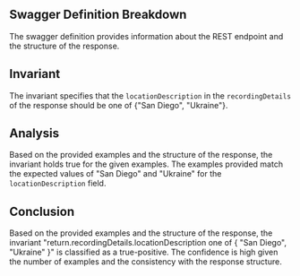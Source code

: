 ## Swagger Definition Breakdown
The swagger definition provides information about the REST endpoint and the structure of the response.

## Invariant
The invariant specifies that the `locationDescription` in the `recordingDetails` of the response should be one of {"San Diego", "Ukraine"}.

## Analysis
Based on the provided examples and the structure of the response, the invariant holds true for the given examples. The examples provided match the expected values of "San Diego" and "Ukraine" for the `locationDescription` field.

## Conclusion
Based on the provided examples and the structure of the response, the invariant "return.recordingDetails.locationDescription one of { "San Diego", "Ukraine" }" is classified as a true-positive. The confidence is high given the number of examples and the consistency with the response structure.
